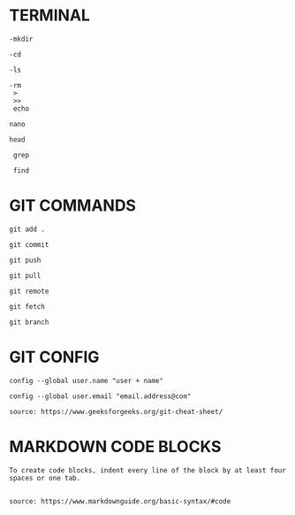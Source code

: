 # TERMINAL
    -mkdir

    -cd

    -ls

    -rm
     >
     >>
     echo

    nano

    head

     grep

     find

# GIT COMMANDS

    git add .

    git commit

    git push

    git pull

    git remote    

    git fetch

    git branch

# GIT CONFIG

    config --global user.name "user + name"

    config --global user.email "email.address@com"
 
    source: https://www.geeksforgeeks.org/git-cheat-sheet/

# MARKDOWN CODE BLOCKS
    To create code blocks, indent every line of the block by at least four spaces or one tab.


    source: https://www.markdownguide.org/basic-syntax/#code